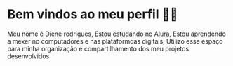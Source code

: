 # Bem vindos ao meu perfil 💙💙
Meu nome é Diene rodrigues, 
Estou estudando no Alura,
Estou aprendendo a mexer no computadores e nas plataformqas digitais,
Utilizo esse espaço para minha organização e compartilhamento dos meu projetos desenvolvidos
